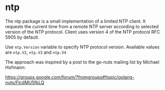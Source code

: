 ntp
===

The ntp package is a small implementation of a limited NTP client. It
requests the current time from a remote NTP server according to
selected version of the NTP protocol. Client uses version 4 of the NTP protocol
RFC 5905 by default.

Use `ntp.Version` variable to specify NTP protocol version. Available values are
`ntp.V2`, `ntp.V3` and `ntp.V4`

The approach was inspired by a post to the go-nuts mailing list by
Michael Hofmann:

https://groups.google.com/forum/?fromgroups#!topic/golang-nuts/FlcdMU5fkLQ
